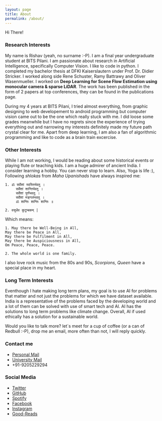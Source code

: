 ```yaml
---
layout: page
title: About
permalink: /about/
---
```


Hi There!

### Research Interests

My name is Rishav (yeah, no surname :-P). I am a final year undergraduate student at BITS Pilani. I am passionate about research in Artificial Intelligence, specifically Computer Vision. I like to code in python. I completed my bachelor thesis at DFKI Kaiserslautern under Prof. Dr. Didier Stricker. I worked along side Rene Schuster, Ramy Battrawy and Oliver Wasenmueller. I worked on **Deep Learning for Scene Flow Estimation using monocular camera & sparse LiDAR**. The work has been published in the form of 2 papers at top conferences, they can be found in the publications page.

During my 4 years at BITS Pilani, I tried almost everything, from graphic designing to web developement to android programming but computer vision came out to be the one which really stuck with me. I did loose some grades meanwhile but I have no regrets since the experience of trying everything out and narrowing my interests definitely made my future path crystal clear for me. Apart from deep learning, I am also a fan of algorithmic programming and like to code as a brain train excercise.


### Other Interests

While I am not working, I would be reading about some historical events or playing flute or teaching kids. I am a huge admirer of ancient India. I consider learning a hobby. You can never stop to learn. Also, Yoga is life :), Following *shlokas* from *Maha Upanishads* have always inspired me:

```
1. ॐ सर्वेशां स्वस्तिर्भवतु ।
     सर्वेशां शान्तिर्भवतु ।
     सर्वेशां पुर्णंभवतु ।
     सर्वेशां मङ्गलंभवतु ।
     ॐ शान्तिः शान्तिः शान्तिः ॥

2. वसुधैव कुटुम्बकम् |
```

Which means:

```
1. May there be Well-Being in All,
May there be Peace in All,
May there be Fulfilment in All,
May there be Auspiciousness in All,
Om Peace, Peace, Peace.

2. The whole world is one family.
```

I also love rock music from the 80s and 90s, *Scorpions, Queen* have a special place in my heart.

### Long Term Interests

Eventhough I hate making long term plans, my goal is to use AI for problems that matter and not just the problems for which we have dataset available. India is a representative of the problems faced by the developing world and a lot of them can be solved with use of smart tech and AI. AI has the solutions to long term problems like climate change. Overall, AI if used ethically has a solution for a sustainable world.


Would you like to talk more? let`s meet for a cup of coffee (or a can of Redbull :-P), drop me an email, more often than not, I will reply quickly.

### Contact me

- [Personal Mail](mailto:rishkumar2345@gmail.com)
- [University Mail](mailto:f2016108@pilani.bits-pilani.ac.in)
- +91-9205229294

### Social Media
- [Twitter](https://twitter.com/rishav_real)
- [GitHub](https://github.com/rish-av)
- [Spotify](https://open.spotify.com/user/31qhhbgjwrtuvru26fbwxvs5ohpq?si=wZ9dYuO9TfGS9Nzo1HuCdw)
- [Facebook](https://www.facebook.com/rkdx007)
- [Instagram](https://www.instagram.com/rish_av9/)
- [Good-Reads](https://www.goodreads.com/review/list/111139955)
